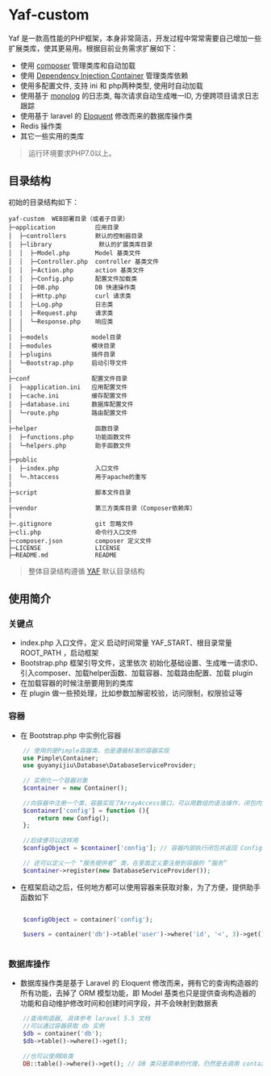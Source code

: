 Yaf-custom
===============

Yaf 是一款高性能的PHP框架，本身非常简洁，开发过程中常常需要自己增加一些扩展类库，使其更易用。根据目前业务需求扩展如下：

 + 使用 [composer](https://getcomposer.org/) 管理类库和自动加载
 + 使用 [Dependency Injection Container](https://github.com/silexphp/Pimple) 管理类库依赖
 + 使用多配置文件, 支持 ini 和 php两种类型, 使用时自动加载
 + 使用基于 [monolog](https://github.com/Seldaek/monolog) 的日志类, 每次请求自动生成唯一ID, 方便跨项目请求日志跟踪
 + 使用基于 laravel 的 [Eloquent](https://d.laravel-china.org/docs/5.5/database) 修改而来的数据库操作类
 + Redis 操作类
 + 其它一些实用的类库


> 运行环境要求PHP7.0以上。


## 目录结构

初始的目录结构如下：

~~~
yaf-custom  WEB部署目录（或者子目录）
├─application           应用目录
│  ├─controllers        默认的控制器目录
│  ├─library        	 默认的扩展类库目录
│  │  ├─Model.php       Model 基类文件
│  │  ├─Controller.php  controller 基类文件
│  │  ├─Action.php      action 基类文件
│  │  ├─Config.php      配置文件加载类
│  │  ├─DB.php          DB 快速操作类
│  │  ├─Http.php        curl 请求类
│  │  ├─Log.php         日志类
│  │  ├─Request.php     请求类
│  │  └─Response.php    响应类
│  │
│  ├─models            model目录
│  ├─modules           模块目录
│  ├─plugins           插件目录
│  └─Bootstrap.php     启动引导文件
|
├─conf                 配置文件目录
│  ├─application.ini   应用配置文件
|  ├─cache.ini         缓存配置文件
│  ├─database.ini      数据库配置文件
│  └─route.php         路由配置文件
│
├─helper                函数目录
│  ├─functions.php      功能函数文件
│  └─helpers.php        助手函数文件
|
├─public
│  ├─index.php          入口文件
│  └─.htaccess          用于apache的重写
|
├─script                脚本文件目录
|
├─vendor                第三方类库目录（Composer依赖库）
|               
├─.gitignore            git 忽略文件
├─cli.php               命令行入口文件
├─composer.json         composer 定义文件
├─LICENSE               LICENSE
├─README.md             README
~~~

> 整体目录结构遵循 [YAF](http://www.laruence.com/manual/index.html) 默认目录结构


## 使用简介

### 关键点
- index.php 入口文件，定义 启动时间常量 YAF_START、根目录常量 ROOT_PATH ，启动框架
- Bootstrap.php 框架引导文件，这里依次 初始化基础设置、生成唯一请求ID、引入composer、加载helper函数、加载容器、加载路由配置、加载 plugin
- 在加载容器的时候注册要用到的类库
- 在 plugin 做一些预处理，比如参数加解密校验，访问限制，权限验证等


### 容器

- 在 Bootstrap.php 中实例化容器

```php
	// 使用的是Pimple容器类，也是遵循标准的容器实现
	use Pimple\Container;
	use guyanyijiu\Database\DatabaseServiceProvider;
	
	// 实例化一个容器对象
	$container = new Container();
	
	//向容器中注册一个类，容器实现了ArrayAccess接口，可以用数组的语法操作，闭包内返回一个对象
	$container['config'] = function (){
	    return new Config();
	};
	
	//后续便可以这样用
	$configObject = $container['config']; // 容器内部执行闭包并返回 Config 对象
	
	// 还可以定义一个 “服务提供者” 类，在里面定义要注册到容器的 “服务”
	$container->register(new DatabaseServiceProvider());

```
- 在框架启动之后，任何地方都可以使用容器来获取对象，为了方便，提供助手函数如下

```php

	$configObject = container('config');
	
	$users = container('db')->table('user')->where('id', '<', 3)->get();
	
```

### 数据库操作

- 数据库操作类是基于 Laravel 的 Eloquent 修改而来，拥有它的查询构造器的所有功能，去掉了 ORM 模型功能，即 Model 基类也只是提供查询构造器的功能和自动维护修改时间和创建时间字段，并不会映射到数据表

```php
	//查询构造器, 具体参考 laravel 5.5 文档
	//可以通过容器获取 db 实例
	$db = container('db');
	$db->table()->where()->get();
	
	//也可以使用DB类
	DB::table()->where()->get(); // DB 类只是简单的代理，仍然是去调用 container('db') 的方法

```

